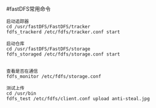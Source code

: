 #fastDFS常用命令

    
    启动追踪器
    cd /usr/fastDFS/FastDFS/tracker
    fdfs_trackerd /etc/fdfs/tracker.conf start
    
    启动仓库
    cd /usr/fastDFS/FastDFS/storage
    fdfs_storaged /etc/fdfs/storage.conf start
    
    
    查看是否在通信
    fdfs_monitor /etc/fdfs/storage.conf
    
    测试上传
    cd /usr/bin
    fdfs_test /etc/fdfs/client.conf upload anti-steal.jpg
